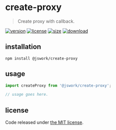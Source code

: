 # create-proxy
> Create proxy with callback.

[![version][version-image]][version-url]
[![license][license-image]][license-url]
[![size][size-image]][size-url]
[![download][download-image]][download-url]

## installation
```shell
npm install @jswork/create-proxy
```

## usage
```js
import createProxy from '@jswork/create-proxy';

// usage goes here.
```

## license
Code released under [the MIT license](https://github.com/afeiship/create-proxy/blob/master/LICENSE.txt).

[version-image]: https://img.shields.io/npm/v/@jswork/create-proxy
[version-url]: https://npmjs.org/package/@jswork/create-proxy

[license-image]: https://img.shields.io/npm/l/@jswork/create-proxy
[license-url]: https://github.com/afeiship/create-proxy/blob/master/LICENSE.txt

[size-image]: https://img.shields.io/bundlephobia/minzip/@jswork/create-proxy
[size-url]: https://github.com/afeiship/create-proxy/blob/master/dist/create-proxy.min.js

[download-image]: https://img.shields.io/npm/dm/@jswork/create-proxy
[download-url]: https://www.npmjs.com/package/@jswork/create-proxy

